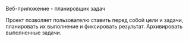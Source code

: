Веб-приложение - планировщик задач

Проект позволяет пользователю ставить перед собой цели и задачи, 
планировать их выполнение и фиксировать результат. 
Архивировать выполненные задачи.